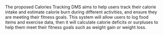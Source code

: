The proposed Calories Tracking DMS aims to help users track their calorie intake and estimate calorie burn during different activities, 
and ensure they are meeting their fitness goals. 
This system will allow users to log food items and exercise data, then it will calculate calorie deficits or surpluses to help them meet their fitness goals 
such as weight gain or weight loss.


